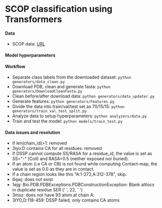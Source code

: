 # SCOP classification using Transformers

#### Data
* SCOP data: [URL](https://scop.mrc-lmb.cam.ac.uk/files/scop-cla-latest.txt)

#### Model hyperparameters


#### Workflow
* Separate class labels from the downloaded dataset: `python generators/data_clean.py`
* Download PDB, clean and generate fasta: `python generators/DownloadCleanFasta.py`
* Clean before/after download data: `python generators/data_updater.py`
* Generate features: `python generators/Features.py`
* Divide the data into train/val/test set as 70/15/15: `python generators/train_val_test_split.py`
* Analyze data to setup hyperparameters: `python analyzers/data.py`
* Train and test the model: `python models/train_test.py`

#### Data issues and resolution
* If len(chain_id)>1: removed
* 3iyo:D contains CA for all residues: removed
* If DSSP cannot compute SS/RASA for a residue_id, the value is set as SS="-" (Coil) and RASA=0.5 (neither exposed nor buried).
* If an atom (i.e CA or CB) is not found while computing Contact-map, the value is set as 0.0 as they are in contact.
* If a chain region looks like this "A:1-272,A:312-378", skip.
* 6qwj: does not exist
* 1ejg: Bio.PDB.PDBExceptions.PDBConstructionException: Blank altlocs in duplicate residue SER (' ', 22, ' ')
* 3msz: does not have 93 atom at chain A.
* 3IYO,D:118-459: DSSP failed, only contains CA atoms 
